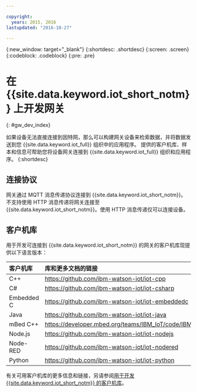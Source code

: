 ```yaml
---

copyright:
  years: 2015, 2016
lastupdated: "2016-10-27"

---
```


{:new_window: target="_blank"}
{:shortdesc: .shortdesc}
{:screen: .screen}
{:codeblock: .codeblock}
{:pre: .pre}

# 在 {{site.data.keyword.iot_short_notm}} 上开发网关
{: #gw_dev_index}

如果设备无法直接连接到因特网，那么可以构建网关设备来检索数据，并将数据发送到您 {{site.data.keyword.iot_full}} 组织中的应用程序。
提供的客户机库、样本和信息可帮助您将设备网关连接到 {{site.data.keyword.iot_full}} 组织和应用程序。
{:shortdesc}

## 连接协议
网关通过 MQTT 消息传递协议连接到 {{site.data.keyword.iot_short_notm}}。不支持使用 HTTP 消息传递将网关连接至 {{site.data.keyword.iot_short_notm}}。使用 HTTP 消息传递仅可以连接设备。

## 客户机库 
用于开发可连接到 {{site.data.keyword.iot_short_notm}} 的网关的客户机库现提供以下语言版本：

|客户机库 |库和更多文档的链接
|:---|:---
|C++| https://github.com/ibm-watson-iot/iot-cpp
|C#| https://github.com/ibm-watson-iot/iot-csharp
|Embedded C| https://github.com/ibm-watson-iot/iot-embeddedc
|Java|https://github.com/ibm-watson-iot/iot-java
|mBed C++|https://developer.mbed.org/teams/IBM_IoT/code/IBMIoTF/
|Node.js|https://github.com/ibm-watson-iot/iot-nodejs
|Node-RED|https://github.com/ibm-watson-iot/iot-nodered
|Python|https://github.com/ibm-watson-iot/iot-python

有关可用客户机库的更多信息和链接，另请参阅[用于开发 {{site.data.keyword.iot_short_notm}} 的客户机库](../iot_platform_client_lib.html)。
